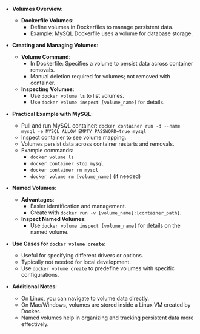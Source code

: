 - **Volumes Overview**:
  - **Dockerfile Volumes**:
    - Define volumes in Dockerfiles to manage persistent data.
    - Example: MySQL Dockerfile uses a volume for database storage.

- **Creating and Managing Volumes**:
  - **Volume Command**:
    - In Dockerfile: Specifies a volume to persist data across container removals.
    - Manual deletion required for volumes; not removed with container.
  - **Inspecting Volumes**:
    - Use `docker volume ls` to list volumes.
    - Use `docker volume inspect [volume_name]` for details.

- **Practical Example with MySQL**:
  - Pull and run MySQL container: `docker container run -d --name mysql -e MYSQL_ALLOW_EMPTY_PASSWORD=true mysql`
  - Inspect container to see volume mapping.
  - Volumes persist data across container restarts and removals.
  - Example commands:
    - `docker volume ls`
    - `docker container stop mysql`
    - `docker container rm mysql`
    - `docker volume rm [volume_name]` (if needed)

- **Named Volumes**:
  - **Advantages**:
    - Easier identification and management.
    - Create with `docker run -v [volume_name]:[container_path]`.
  - **Inspect Named Volumes**:
    - Use `docker volume inspect [volume_name]` for details on the named volume.

- **Use Cases for `docker volume create`**:
  - Useful for specifying different drivers or options.
  - Typically not needed for local development.
  - Use `docker volume create` to predefine volumes with specific configurations.

- **Additional Notes**:
  - On Linux, you can navigate to volume data directly.
  - On Mac/Windows, volumes are stored inside a Linux VM created by Docker.
  - Named volumes help in organizing and tracking persistent data more effectively.
